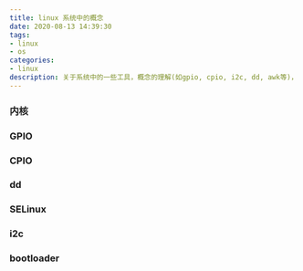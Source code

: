 ```yaml
---
title: linux 系统中的概念
date: 2020-08-13 14:39:30
tags:
- linux
- os
categories:
- linux
description: 关于系统中的一些工具，概念的理解(如gpio, cpio, i2c, dd, awk等)， 用简洁易懂的文字表术出来。
---
```


### 内核

### GPIO

### CPIO

### dd

### SELinux

### i2c

### bootloader

### 
